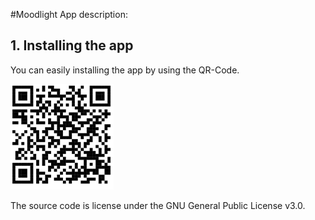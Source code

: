 #Moodlight App description:

## 1. Installing the app
You can easily installing the app by using the QR-Code.

![alt text](QRcode.png?raw=true "QR Code")



The source code is license under the GNU General Public License v3.0.



